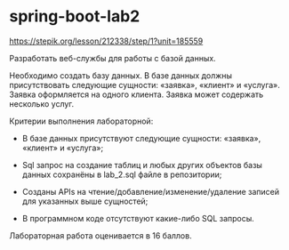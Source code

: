 # spring-boot-lab2
https://stepik.org/lesson/212338/step/1?unit=185559

Разработать веб-службы для работы с базой данных.

Необходимо создать базу данных. В базе данных должны присутствовать следующие сущности: «заявка», «клиент» и «услуга». Заявка оформляется на одного клиента. Заявка может содержать несколько услуг.

Критерии выполнения лабораторной:

- В базе данных присутствуют следующие сущности: «заявка», «клиент» и «услуга»;

- Sql запрос на создание таблиц и любых других объектов базы данных сохранёны в lab_2.sql файле в репозитории;

- Созданы APIs на чтение/добавление/изменение/удаление записей для указанных выше сущностей;

- В программном коде отсутствуют какие-либо SQL запросы.

Лабораторная работа оценивается в 16 баллов.
